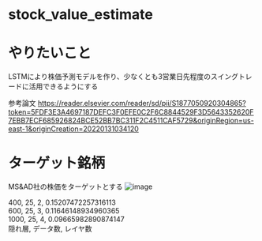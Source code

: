 # stock_value_estimate
# やりたいこと
LSTMにより株価予測モデルを作り、少なくとも3営業日先程度のスイングトレードに活用できるようにする

参考論文
https://reader.elsevier.com/reader/sd/pii/S1877050920304865?token=5FDF3E3A4697187DEFC3F0EFE0C2F6C8844529F3D5643352620F7EBB7ECF685926824BCE52BB7BC311F2C4511CAF5729&originRegion=us-east-1&originCreation=20220131034120


# ターゲット銘柄
MS&AD社の株価をターゲットとする
![image](https://github.com/Shinichi0713/stock_value_estimate/assets/61480734/b842a2bd-12bf-4728-a117-1ff155a63d1c)


400, 25, 2, 0.15207472257316113<br>
600, 25, 3, 0.11646148934960365<br>
1000, 25, 4, 0.09665982890874147<br>
隠れ層, データ数, レイヤ数
